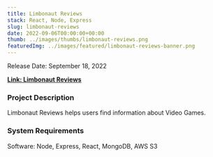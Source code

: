 ```yaml
---
title: Limbonaut Reviews
stack: React, Node, Express
slug: limbonaut-reviews
date: 2022-09-06T00:00:00+00:00
thumb: ../images/thumbs/limbonaut-reviews.png
featuredImg: ../images/featured/limbonaut-reviews-banner.png
---
```


Release Date: September 18, 2022

[**Link: Limbonaut Reviews**](https://limbonaut-reviews.herokuapp.com/)

### Project Description

Limbonaut Reviews helps users find information about Video Games.

### System Requirements

Software: Node, Express, React, MongoDB, AWS S3
